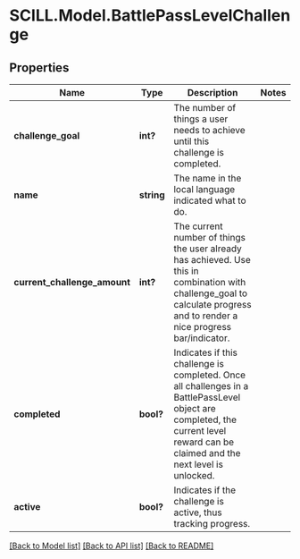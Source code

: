 # SCILL.Model.BattlePassLevelChallenge
## Properties

Name | Type | Description | Notes
------------ | ------------- | ------------- | -------------
**challenge_goal** | **int?** | The number of things a user needs to achieve until this challenge is completed. | 
**name** | **string** | The name in the local language indicated what to do. | 
**current_challenge_amount** | **int?** | The current number of things the user already has achieved. Use this in combination with challenge_goal to calculate progress and to render a nice progress bar/indicator. | 
**completed** | **bool?** | Indicates if this challenge is completed. Once all challenges in a BattlePassLevel object are completed, the current level reward can be claimed and the next level is unlocked. | 
**active** | **bool?** | Indicates if the challenge is active, thus tracking progress. | 

[[Back to Model list]](../README.md#documentation-for-models) [[Back to API list]](../README.md#documentation-for-api-endpoints) [[Back to README]](../README.md)

